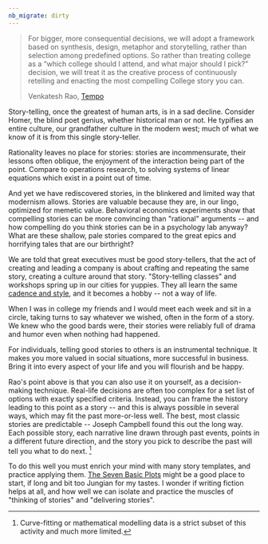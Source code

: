 ```yaml
---
nb_migrate: dirty
---
```


> For bigger, more consequential decisions, we will adopt a framework based on synthesis, design, metaphor and storytelling, rather than selection among predefined options. So rather than treating college as a “which college should I attend, and what major should I pick?” decision, we will treat it as the creative process of continuously retelling and enacting the most compelling College story you can.
>
> Venkatesh Rao, [Tempo](https://amzn.to/3i0wsjb)

Story-telling, once the greatest of human arts, is in a sad decline. Consider Homer, the blind poet genius, whether historical man or not. He typifies an entire culture, our grandfather culture in the modern west; much of what we know of it is from this single story-teller.

Rationality leaves no place for stories: stories are incommensurate, their lessons often oblique, the enjoyment of the interaction being part of the point. Compare to operations research, to solving systems of linear equations which exist in a point out of time.

And yet we have rediscovered stories, in the blinkered and limited way that modernism allows. Stories are valuable because they are, in our lingo, optimized for memetic value. Behavioral economics experiments show that compelling stories can be more convincing than "rational" arguments -- and how compelling do you think stories can be in a psychology lab anyway? What are these shallow, pale stories compared to the great epics and horrifying tales that are our birthright?

We are told that great executives must be good story-tellers, that the act of creating and leading a company is about crafting and repeating the same story, creating a culture around that story. "Story-telling classes" and workshops spring up in our cities for yuppies. They all learn the same [cadence and style](https://themoth.org/), and it becomes a hobby -- not a way of life.

When I was in college my friends and I would meet each week and sit in a circle, taking turns to say whatever we wished, often in the form of a story. We knew who the good bards were, their stories were reliably full of drama and humor even when nothing had happened.

For individuals, telling good stories to others is an instrumental technique. It makes you more valued in social situations, more successful in business. Bring it into every aspect of your life and you will flourish and be happy.

Rao's point above is that you can also use it on yourself, as a decision-making technique. Real-life decisions are often too complex for a set list of options with exactly specified criteria. Instead, you can frame the history leading to this point as a story -- and this is always possible in several ways, which may fit the past more-or-less well. The best, most classic stories are predictable -- Joseph Campbell found this out the long way. Each possible story, each narrative line drawn through past events, points in a different future direction, and the story you pick to describe the past will tell you what to do next. [^modelling]

[^modelling]: Curve-fitting or mathematical modelling data is a strict subset of this activity and much more limited. 

To do this well you must enrich your mind with many story templates, and practice applying them. [The Seven Basic Plots](https://amzn.to/2CGC81n) might be a good place to start, if long and bit too Jungian for my tastes. I wonder if writing fiction helps at all, and how well we can isolate and practice the muscles of "thinking of stories" and "delivering stories".

